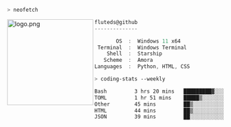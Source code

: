 ```zsh
> neofetch
```

<!--img align="left" src="https://github.com/fluteds.png" alt="logo.png" width="200"/>-->
<img align="left" src="https://external-content.duckduckgo.com/iu/?u=https%3A%2F%2F78.media.tumblr.com%2F975fca5f82161b190efdcaa05ffbd4ec%2Ftumblr_p6q6m9TJF01x3p3jmo1_500.png&f=1&nofb=1" alt="logo.png" width="200"/>

```csharp
fluteds@github
--------------

       OS  :  Windows 11 x64
 Terminal  :  Windows Terminal
    Shell  :  Starship
   Scheme  :  Amora
Languages  :  Python, HTML, CSS
```

```zsh
> coding-stats --weekly
```

<!--START_SECTION:waka-->

```txt
Bash         3 hrs 20 mins   █████████▓░░░░░░░░░░░░░░░   39.24 %
TOML         1 hr 51 mins    █████▒░░░░░░░░░░░░░░░░░░░   21.83 %
Other        45 mins         ██▒░░░░░░░░░░░░░░░░░░░░░░   08.84 %
HTML         44 mins         ██▒░░░░░░░░░░░░░░░░░░░░░░   08.72 %
JSON         39 mins         ██░░░░░░░░░░░░░░░░░░░░░░░   07.74 %
```

<!--END_SECTION:waka-->
